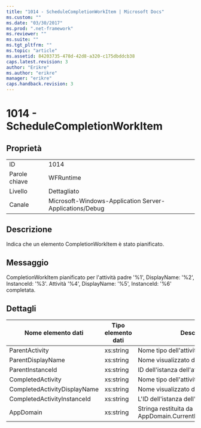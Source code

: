 ```yaml
---
title: "1014 - ScheduleCompletionWorkItem | Microsoft Docs"
ms.custom: ""
ms.date: "03/30/2017"
ms.prod: ".net-framework"
ms.reviewer: ""
ms.suite: ""
ms.tgt_pltfrm: ""
ms.topic: "article"
ms.assetid: 84203735-478d-42d8-a320-c175dbddcb38
caps.latest.revision: 3
author: "Erikre"
ms.author: "erikre"
manager: "erikre"
caps.handback.revision: 3
---
```

# 1014 - ScheduleCompletionWorkItem
## Proprietà  
  
|||  
|-|-|  
|ID|1014|  
|Parole chiave|WFRuntime|  
|Livello|Dettagliato|  
|Canale|Microsoft\-Windows\-Application Server\-Applications\/Debug|  
  
## Descrizione  
 Indica che un elemento CompletionWorkItem è stato pianificato.  
  
## Messaggio  
 CompletionWorkItem pianificato per l'attività padre '%1', DisplayName: '%2', InstanceId: '%3'. Attività '%4', DisplayName: '%5', InstanceId: '%6' completata.  
  
## Dettagli  
  
|Nome elemento dati|Tipo elemento dati|Descrizione|  
|------------------------|------------------------|-----------------|  
|ParentActivity|xs:string|Nome tipo dell'attività padre.|  
|ParentDisplayName|xs:string|Nome visualizzato dell'attività padre.|  
|ParentInstanceId|xs:string|ID dell'istanza dell'attività padre.|  
|CompletedActivity|xs:string|Nome tipo dell'attività completata.|  
|CompletedActivityDisplayName|xs:string|Nome visualizzato dell'attività completata.|  
|CompletedActivityInstanceId|xs:string|L'ID dell'istanza dell'attività completata.|  
|AppDomain|xs:string|Stringa restituita da AppDomain.CurrentDomain.FriendlyName.|